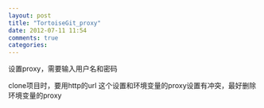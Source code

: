 ```yaml
---
layout: post
title: "TortoiseGit_proxy"
date: 2012-07-11 11:54
comments: true
categories: 
---
```

设置proxy，需要输入用户名和密码

clone项目时，要用http的url
这个设置和环境变量的proxy设置有冲突，最好删除环境变量的proxy

